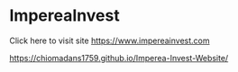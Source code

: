 # ImpereaInvest

Click here to visit site
https://www.impereainvest.com

https://chiomadans1759.github.io/Imperea-Invest-Website/

